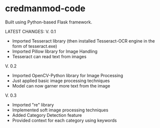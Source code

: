 # credmanmod-code

Built using Python-based Flask framework.

LATEST CHANGES:
V. 0.1
- Imported Tesseract library (then installed Tesseract-OCR engine in the form of tesseract.exe)
- Imported Pillow library for Image Handling
- Tesseract can read text from images

V. 0.2
- Imported OpenCV-Python library for Image Processing
- Just applied basic image processing techniques
- Model can now garner more text from the image

V. 0.3
- Imported "re" library
- Implemented soft image processing techniques
- Added Category Detection feature
- Provided context for each category using keywords
